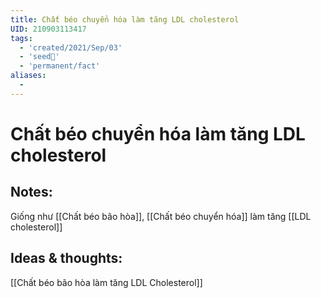 ```yaml
---
title: Chất béo chuyển hóa làm tăng LDL cholesterol
UID: 210903113417
tags:
  - 'created/2021/Sep/03'
  - 'seed🥜'
  - 'permanent/fact'
aliases:
  - 
---
```

# Chất béo chuyển hóa làm tăng LDL cholesterol

## Notes:
Giống như [[Chất béo bão hòa]], [[Chất béo chuyển hóa]] làm tăng [[LDL cholesterol]]

## Ideas & thoughts:
[[Chất béo bão hòa làm tăng LDL Cholesterol]]
